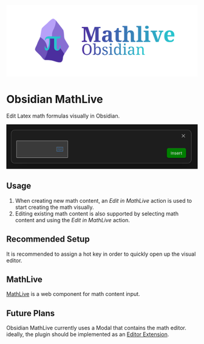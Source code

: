 ![](./banner.svg)
# Obsidian MathLive
Edit Latex math formulas visually in Obsidian.

![](./example.gif)

## Usage
1. When creating new math content, an *Edit in MathLive* action is used to start creating the math visually.
1. Editing existing math content is also supported by selecting math content and using the *Edit in MathLive* action.

## Recommended Setup
It is recommended to assign a hot key in order to quickly open up the visual editor.

## MathLive
[MathLive](https://cortexjs.io/mathlive/) is a web component for math content input.

## Future Plans
Obsidian MathLive currently uses a Modal that contains the math editor. ideally, the plugin should be implemented as an [Editor Extension](https://marcus.se.net/obsidian-plugin-docs/editor/extensions).
